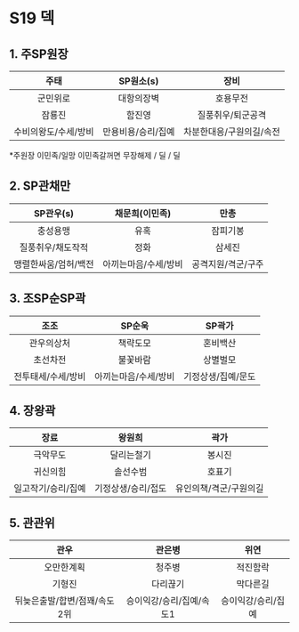 # S19 덱

## 1. 주SP원장
주태|SP원소(s)|장비
|:---:|:---:|:---:|
군민위로|대항의장벽|호용무전
잠룡진|함진영|질풍취우/퇴군공격
수비의왕도/수세/방비|만용비용/승리/집예|차분한대응/구원의길/속전

*주원장	이민족/일망	이민족갈꺼면 무장해제 / 딜 / 딜					

## 2. SP관채만
SP관우(s)|채문희(이민족)|만총
|:---:|:---:|:---:|
충성용맹|유혹|잠피기봉
질풍취우/채도작적|정화|삼세진
맹렬한싸움/엄허/백전|아끼는마음/수세/방비|공격지원/격군/구주

## 3. 조SP순SP곽
조조|SP순욱|SP곽가
|:---:|:---:|:---:|
관우의상처|책략도모|혼비백산
초선차전|불꽃바람|상별벌모
전투태세/수세/방비|아끼는마음/수세/방비|기정상생/집예/문도

## 4. 장왕곽
장료|왕원희|곽가
|:---:|:---:|:---:|
극악무도|달리는철기|봉시진
귀신의힘|솔선수범|호표기
일고작기/승리/집예|기정상생/승리/접도|유인의책/격군/구원의길

## 5. 관관위
관우|관은병|위연
|:---:|:---:|:---:|
오만한계획|청주병|적진함락
기형진|다리끊기|막다른길
뒤늦은출발/합변/점꽤/속도2위|승이익강/승리/집예/속도1|승이익강/승리/집예
